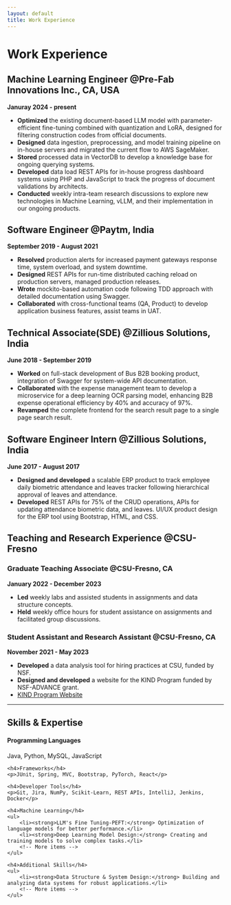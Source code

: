 ```yaml
---
layout: default
title: Work Experience
---
```


# Work Experience

## Machine Learning Engineer @Pre-Fab Innovations Inc., CA, USA
**Januray 2024 - present**

- **Optimized** the existing document-based LLM model with parameter-efficient fine-tuning combined with quantization and LoRA, designed for filtering construction codes from official documents.
- **Designed** data ingestion, preprocessing, and model training pipeline on in-house servers and migrated the current flow to AWS SageMaker.
- **Stored** processed data in VectorDB to develop a knowledge base for ongoing querying systems.
- **Developed** data load REST APIs for in-house progress dashboard systems using PHP and JavaScript to track the progress of document validations by architects.
- **Conducted** weekly intra-team research discussions to explore new technologies in Machine Learning, vLLM, and their implementation in our ongoing products.

## Software Engineer @Paytm, India
**September 2019 - August 2021**

- **Resolved** production alerts for increased payment gateways response time, system overload, and system downtime.
- **Designed** REST APIs for run-time distributed caching reload on production servers, managed production releases.
- **Wrote** mockito-based automation code following TDD approach with detailed documentation using Swagger.
- **Collaborated** with cross-functional teams (QA, Product) to develop application business features, assist teams in UAT.

## Technical Associate(SDE) @Zillious Solutions, India
**June 2018 - September 2019**

- **Worked** on full-stack development of Bus B2B booking product, integration of Swagger for system-wide API documentation.
- **Collaborated** with the expense management team to develop a microservice for a deep learning OCR parsing model, enhancing B2B expense operational efficiency by 40% and accuracy of 97%.
- **Revamped** the complete frontend for the search result page to a single page search result.

## Software Engineer Intern @Zillious Solutions, India
**June 2017 - August 2017**

- **Designed and developed** a scalable ERP product to track employee daily biometric attendance and leaves tracker following hierarchical approval of leaves and attendance.
- **Developed** REST APIs for 75% of the CRUD operations, APIs for updating attendance biometric data, and leaves. UI/UX product design for the ERP tool using Bootstrap, HTML, and CSS.

## Teaching and Research Experience @CSU-Fresno

### Graduate Teaching Associate @CSU-Fresno, CA
**January 2022 - December 2023**

- **Led** weekly labs and assisted students in assignments and data structure concepts.
- **Held** weekly office hours for student assistance on assignments and facilitated group discussions.

### Student Assistant and Research Assistant @CSU-Fresno, CA
**November 2021 - May 2023**

- **Developed** a data analysis tool for hiring practices at CSU, funded by NSF.
- **Designed and developed** a website for the KIND Program funded by NSF-ADVANCE grant.
- [KIND Program Website](https://engineering.fresnostate.edu/specialprojects/kind/)

---

<h2>Skills & Expertise</h2>

<div class="skills-section">
    <h4>Programming Languages</h4>
    <p>Java, Python, MySQL, JavaScript</p>

    <h4>Frameworks</h4>
    <p>JUnit, Spring, MVC, Bootstrap, PyTorch, React</p>

    <h4>Developer Tools</h4>
    <p>Git, Jira, NumPy, Scikit-Learn, REST APIs, IntelliJ, Jenkins, Docker</p>

    <h4>Machine Learning</h4>
    <ul>
        <li><strong>LLM's Fine Tuning-PEFT:</strong> Optimization of language models for better performance.</li>
        <li><strong>Deep Learning Model Design:</strong> Creating and training models to solve complex tasks.</li>
        <!-- More items -->
    </ul>

    <h4>Additional Skills</h4>
    <ul>
        <li><strong>Data Structure & System Design:</strong> Building and analyzing data systems for robust applications.</li>
        <!-- More items -->
    </ul>
</div>
